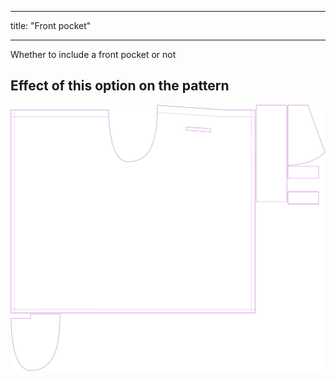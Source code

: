 ***

title: "Front pocket"

***

Whether to include a front pocket or not

## Effect of this option on the pattern

![This image shows the effect of this option by superimposing several variants that have a different value for this option](waralee_frontpocket_sample.svg "Effect of this option on the pattern")
